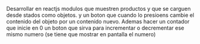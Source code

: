 Desarrollar en reactjs  modulos que muestren productos y que se carguen desde stados como objetos. y un boton que cuando lo presioens cambie el contenido del objeto por un contenido nuevo.
Ademas hacer un contador que inicie en 0 un boton que sirva para incrementar o decrementar ese mismo numero (se tiene que mostrar en pantalla el numero)

